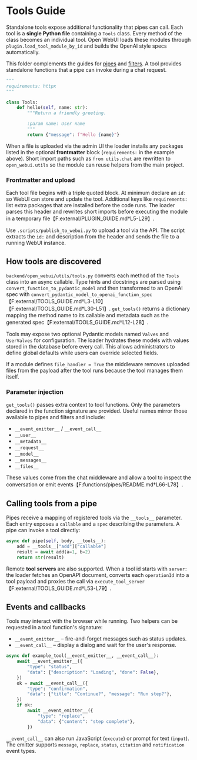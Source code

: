 # Tools Guide

Standalone tools expose additional functionality that pipes can call. Each tool
is a **single Python file** containing a `Tools` class. Every method of the
class becomes an individual tool. Open WebUI loads these modules through
`plugin.load_tool_module_by_id` and builds the OpenAI style specs
automatically.

This folder complements the guides for [pipes](../functions/pipes/README.md) and
[filters](../functions/filters/README.md). A tool provides standalone functions
that a pipe can invoke during a chat request.

```python
"""
requirements: httpx
"""

class Tools:
    def hello(self, name: str):
        """Return a friendly greeting.

        :param name: User name
        """
        return {"message": f"Hello {name}"}
```

When a file is uploaded via the admin UI the loader installs any packages listed
in the optional **frontmatter** block (`requirements:` in the example above).
Short import paths such as `from utils.chat` are rewritten to `open_webui.utils`
so the module can reuse helpers from the main project.

### Frontmatter and upload

Each tool file begins with a triple quoted block. At minimum declare an `id:` so
WebUI can store and update the tool. Additional keys like `requirements:` list
extra packages that are installed before the code runs. The loader parses this
header and rewrites short imports before executing the module in a temporary
file【F:external/PLUGIN_GUIDE.md†L5-L29】.

Use `.scripts/publish_to_webui.py` to upload a tool via the API. The script
extracts the `id:` and description from the header and sends the file to a
running WebUI instance.

## How tools are discovered

`backend/open_webui/utils/tools.py` converts each method of the `Tools` class
into an async callable. Type hints and docstrings are parsed using
`convert_function_to_pydantic_model` and then transformed to an OpenAI spec with
`convert_pydantic_model_to_openai_function_spec`【F:external/TOOLS_GUIDE.md†L3-L10】【F:external/TOOLS_GUIDE.md†L30-L51】.
`get_tools()` returns a dictionary mapping the method name to its callable and
metadata such as the generated spec【F:external/TOOLS_GUIDE.md†L12-L28】.

Tools may expose two optional Pydantic models named `Valves` and `UserValves`
for configuration. The loader hydrates these models with values stored in the
database before every call. This allows administrators to define global defaults
while users can override selected fields.

If a module defines `file_handler = True` the middleware removes uploaded files
from the payload after the tool runs because the tool manages them itself.

### Parameter injection

`get_tools()` passes extra context to tool functions. Only the parameters
declared in the function signature are provided. Useful names mirror those
available to pipes and filters and include:

- `__event_emitter__` / `__event_call__`
- `__user__`
- `__metadata__`
- `__request__`
- `__model__`
- `__messages__`
- `__files__`

These values come from the chat middleware and allow a tool to inspect the
conversation or emit events【F:functions/pipes/README.md†L66-L78】.

## Calling tools from a pipe

Pipes receive a mapping of registered tools via the `__tools__` parameter. Each
entry exposes a `callable` and a `spec` describing the parameters. A pipe can
invoke a tool directly:

```python
async def pipe(self, body, __tools__):
    add = __tools__["add"]["callable"]
    result = await add(a=1, b=2)
    return str(result)
```

Remote **tool servers** are also supported. When a tool id starts with
`server:` the loader fetches an OpenAPI document, converts each `operationId`
into a tool payload and proxies the call via `execute_tool_server`【F:external/TOOLS_GUIDE.md†L53-L79】.

## Events and callbacks

Tools may interact with the browser while running. Two helpers can be requested
in a tool function's signature:

- `__event_emitter__` – fire-and-forget messages such as status updates.
- `__event_call__` – display a dialog and wait for the user's response.

```python
async def example_tool(__event_emitter__, __event_call__):
    await __event_emitter__({
        "type": "status",
        "data": {"description": "Loading", "done": False},
    })
    ok = await __event_call__({
        "type": "confirmation",
        "data": {"title": "Continue?", "message": "Run step?"},
    })
    if ok:
        await __event_emitter__({
            "type": "replace",
            "data": {"content": "step complete"},
        })
```

`__event_call__` can also run JavaScript (`execute`) or prompt for text
(`input`). The emitter supports `message`, `replace`, `status`, `citation` and
`notification` event types.
